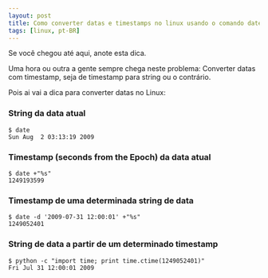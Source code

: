 ```yaml
---
layout: post
title: Como converter datas e timestamps no linux usando o comando date
tags: [linux, pt-BR]
---
```

Se você chegou até aqui, anote esta dica.

Uma hora ou outra a gente sempre chega neste problema: Converter datas com
timestamp, seja de timestamp para string ou o contrário.

Pois ai vai a dica para converter datas no Linux:

### String da data atual

    $ date
    Sun Aug  2 03:13:19 2009

### Timestamp (seconds from the Epoch) da data atual

    $ date +"%s"
    1249193599

### Timestamp de uma determinada string de data

    $ date -d '2009-07-31 12:00:01' +"%s"
    1249052401

### String de data a partir de um determinado timestamp

    $ python -c "import time; print time.ctime(1249052401)"
    Fri Jul 31 12:00:01 2009
